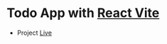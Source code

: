 # Todo App with [React Vite](https://vitejs.dev/guide/)


+ Project [Live](https://toda-app.netlify.app/)